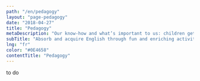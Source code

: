 ```yaml
---
path: "/en/pedagogy"
layout: "page-pedagogy"
date: "2018-04-27"
title: "Pedagogy"
metaDescription: "Our know-how and what’s important to us: children get to absorb and acquire English through fun and enriching activities from their youngest age."
subTitle: "Absorb and acquire English through fun and enriching activities from their youngest age."
lng: "fr"
color: "#0E4658"
contentTitle: "Pedagogy"
---
```


to do
